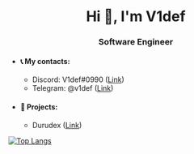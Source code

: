 <h1 align="center">Hi 👋, I'm V1def</h1>
<h3 align="center">Software Engineer</h3>

+ #### 📞 My contacts:
  + Discord: V1def#0990 ([Link](https://discord.com/users/411885690993901588))
  + Telegram: @v1def ([Link](https://t.me/v1def))

+ #### 💼 Projects:
  + Durudex ([Link](https://github.com/durudex))

[![Top Langs](https://github-readme-stats.vercel.app/api/top-langs/?username=V1def&layout=compact)](https://github.com/V1def)
